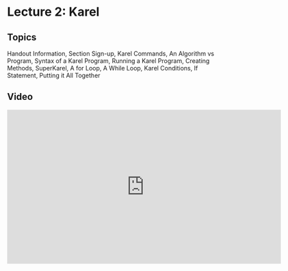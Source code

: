 # Lecture 2: Karel

## Topics

Handout Information, Section Sign-up, Karel Commands, An Algorithm vs Program, Syntax of a Karel Program, Running a Karel Program, Creating Methods, SuperKarel, A for Loop, A While Loop, Karel Conditions, If Statement, Putting it All Together

## Video

<iframe width="640" height="360" src="http://www.youtube.com/embed/0LoKDDRlfZc?feature=player_detailpage" frameborder="0" allowfullscreen></iframe>
